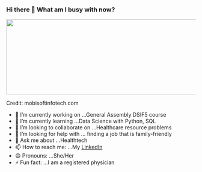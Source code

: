 ### Hi there 👋 What am I busy with now? 

<img src="https://mobisoftinfotech.com/resources/wp-content/uploads/2019/03/benefits-data-science-healthcare-blog.png" width='1000' height='200'/><figcaption>Credit: mobisoftinfotech.com</figcaption>

- 🔭 I’m currently working on ...General Assembly DSIF5 course
- 🌱 I’m currently learning ...Data Science with Python, SQL
- 👯 I’m looking to collaborate on ...Healthcare resource problems
- 🤔 I’m looking for help with ... finding a job that is family-friendly
- 💬 Ask me about ...Healthtech
- 📫 How to reach me: ...My [LinkedIn](https://www.linkedin.com/in/yxmauw/)
- 😄 Pronouns: ...She/Her
- ⚡ Fun fact: ...I am a registered physician

